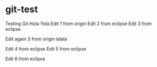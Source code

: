 # git-test
Testing Git
Hola Yola
Edit 1 from origin 
Edit 2 from eclipse
Edit 3 from eclipse

Edit again 3 from origin lalala

Edit 4 from eclipse
Edit 5 from eclipse

Edit 6 from eclipse